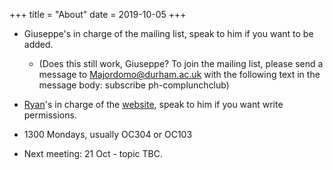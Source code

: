 +++
title = "About"
date = 2019-10-05
+++

* Giuseppe's in charge of the mailing list, speak to him if you want to be added.

	* (Does this still work, Giuseppe? To join the mailing list, please send a message to Majordomo@durham.ac.uk with the following text in the message body:  subscribe ph-complunchclub)

* [Ryan](../author/ryan-moodie/)'s in charge of the [website](//github.com/eidoom/computing-club-site), speak to him if you want write permissions.

* 1300 Mondays, usually OC304 or OC103

* Next meeting: 21 Oct - topic TBC.
